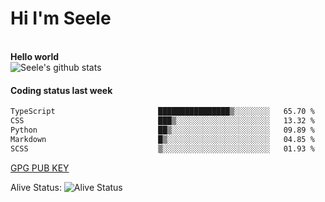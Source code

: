 <h1>Hi I'm Seele</h1>
<br>
<b> Hello world</b>
<br>
<img src="https://github-readme-stats-eight-jade.vercel.app/api?username=Seele0oO&show_icons=true&icon_color=0366d6&bg_color=ffffff&hide_title=true&hide=contribs&include_all_commits=true" alt="Seele's github stats"/>
<br>

<h4>Coding status last week </h4>

<!--START_SECTION:waka-->

```txt
TypeScript                       ████████████████▒░░░░░░░░   65.70 %
CSS                              ███▒░░░░░░░░░░░░░░░░░░░░░   13.32 %
Python                           ██▒░░░░░░░░░░░░░░░░░░░░░░   09.89 %
Markdown                         █▒░░░░░░░░░░░░░░░░░░░░░░░   04.85 %
SCSS                             ▒░░░░░░░░░░░░░░░░░░░░░░░░   01.93 %
```

<!--END_SECTION:waka-->



[GPG PUB KEY](https://keys.openpgp.org/vks/v1/by-fingerprint/3FCE91BF5B9666B55B67213C4C57B7824A5B6680)

Alive Status: ![Alive Status](	https://hc.dvd.moe/badge/60bc779b-9835-415f-9cb9-15fd9d/ZsLaAAbE.svg)
